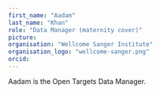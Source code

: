 ```yaml
---
first_name: "Aadam"
last_name: "Khan"
role: "Data Manager (maternity cover)"
picture: 
organisation: "Wellcome Sanger Institute"
organisation_logo: "wellcome-sanger.png"
orcid: 
---
```


Aadam is the Open Targets Data Manager.
